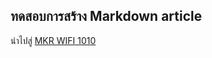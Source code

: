 ## ทดสอบการสร้าง Markdown article
นำไปสู่ [MKR WIFI 1010](https://arduitronics.github.io/articles/site/mkr1010/)
